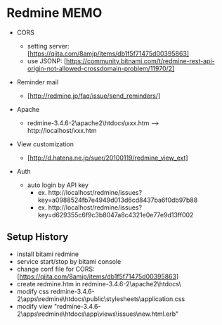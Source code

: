 Redmine MEMO
============

* CORS

  * setting server: [https://qiita.com/8amjp/items/db1f5f71475d00395863]
  * use JSONP: [https://community.bitnami.com/t/redmine-rest-api-origin-not-allowed-crossdomain-problem/11970/2]
  

* Reminder mail
  * [http://redmine.jp/faq/issue/send_reminders/]
 
* Apache
  * redmine-3.4.6-2\apache2\htdocs\xxx.htm  --> http://localhost/xxx.htm
  
* View customization
  * [http://d.hatena.ne.jp/suer/20100119/redmine_view_ext]

* Auth
  * auto login by API key
     * ex. http://localhost/redmine/issues?key=a0988524fb7e4949d013d6cd8437ba6f0db97b88
     * ex. http://localhost/redmine/issues?key=d629355c6f9c3b8047a8c4321e0e77e9d13ff002


Setup History
-------------

* install bitami redmine
* service start/stop by bitami console
* change conf file for CORS:  [https://qiita.com/8amjp/items/db1f5f71475d00395863]
* create redmine.htm in redmine-3.4.6-2\apache2\htdocs\
* modify css redmine-3.4.6-2\apps\redmine\htdocs\public\stylesheets\application.css
* modify view  "redmine-3.4.6-2\apps\redmine\htdocs\app\views\issues\new.html.erb"
